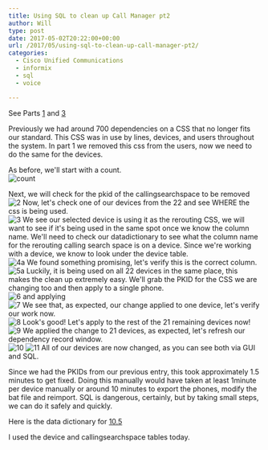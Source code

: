 ```yaml
---
title: Using SQL to clean up Call Manager pt2
author: Will
type: post
date: 2017-05-02T20:22:00+00:00
url: /2017/05/using-sql-to-clean-up-call-manager-pt2/
categories:
  - Cisco Unified Communications
  - informix
  - sql
  - voice

---
```

See Parts&nbsp;[1][1]&nbsp;and&nbsp;[3][2]

Previously we had around 700 dependencies on a CSS that no longer fits our standard. This CSS was in use by lines, devices, and users throughout the system. In part 1 we removed this css from the users, now we need to do the same for the devices.

As before, we'll start with a count.  
![count](/posts/using-sql-to-clean-up-call-manager-pt2/count.PNG)

<!--more-->

Next, we will check for the pkid of the callingsearchspace to be removed  
![2](/posts/using-sql-to-clean-up-call-manager-pt2/2.PNG)
Now, let's check one of our devices from the 22 and see WHERE the css is being used.  
![3](/posts/using-sql-to-clean-up-call-manager-pt2/3.PNG) 
We see our selected device is using it as the rerouting CSS, we will want to see if it's being used in the same spot once we know the column name. We'll need to check our datadictionary to see what the column name for the rerouting calling search space is on a device. Since we're working with a device, we know to look under the device table.  
![4a](/posts/using-sql-to-clean-up-call-manager-pt2/4a.PNG) 
We found something promising, let's verify this is the correct column.  
![5a](/posts/using-sql-to-clean-up-call-manager-pt2/5a.PNG) 
Luckily, it is being used on all 22 devices in the same place, this makes the clean up extremely easy. We'll grab the PKID for the CSS we are changing too and then apply to a single phone.  
![6](/posts/using-sql-to-clean-up-call-manager-pt2/6.PNG) 
and applying  
![7](/posts/using-sql-to-clean-up-call-manager-pt2/7.PNG) 
We see that, as expected, our change applied to one device, let's verify our work now.  
![8](/posts/using-sql-to-clean-up-call-manager-pt2/8.PNG) 
Look's good! Let's apply to the rest of the 21 remaining devices now!  
![9](/posts/using-sql-to-clean-up-call-manager-pt2/9.PNG) 
We applied the change to 21 devices, as expected, let's refresh our dependency record window.  
![10](/posts/using-sql-to-clean-up-call-manager-pt2/10.PNG) 
![11](/posts/using-sql-to-clean-up-call-manager-pt2/11.PNG) 
All of our devices are now changed, as you can see both via GUI and SQL.

Since we had the PKIDs from our previous entry, this took approximately 1.5 minutes to get fixed. Doing this manually would have taken at least 1minute per device manually or around 10 minutes to export the phones, modify the bat file and reimport. SQL is dangerous, certainly, but by taking small steps, we can do it safely and quickly.

Here is the data dictionary for [10.5](https://developer.cisco.com/media/UCM10.5DataDictionary/UCM10.5DataDictionary.htm)

I used the device and callingsearchspace tables today.

 [1]: /2017/04/using-sql-to-clean-up-call-manager-pt1/
 [2]: /2017/05/using-sql-to-clean-up-call-manager-pt3/